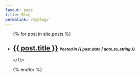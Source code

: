 ```yaml
---
layout: page
title: Blog
permalink: /myblog/
---
```


<ul class="post-list">
  {% for post in site.posts %}
    <li>
		<h2 style="line-height:14px">
			<a href="{{ post.url }}">{{ post.title }}</a>
			<span style="font-size:12px;font-style:italic;line-height:20px" class="post-meta">Posted in {{ post.date | date_to_string }}</span>
		</h2>
	  
    </li>
  {% endfor %}
</ul>